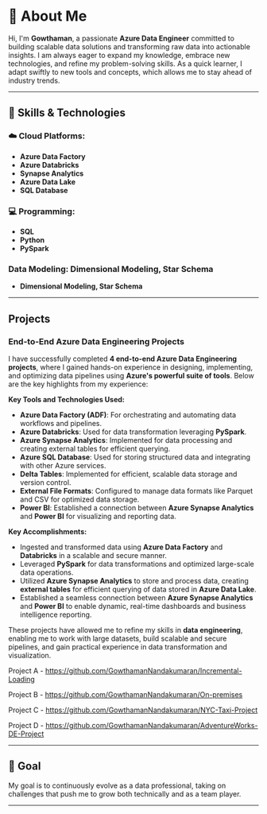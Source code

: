 # 👋 About Me

Hi, I'm **Gowthaman**, a passionate **Azure Data Engineer** committed to building scalable data solutions and transforming raw data into actionable insights. I am always eager to expand my knowledge, embrace new technologies, and refine my problem-solving skills. As a quick learner, I adapt swiftly to new tools and concepts, which allows me to stay ahead of industry trends. 

---

## 🚀 Skills & Technologies

### ☁️ Cloud Platforms:
- **Azure Data Factory**
- **Azure Databricks**
- **Synapse Analytics**
- **Azure Data Lake**
- **SQL Database**
### 💻 Programming:
- **SQL**
- **Python**
- **PySpark**

### Data Modeling: Dimensional Modeling, Star Schema
- **Dimensional Modeling, Star Schema**

---

## Projects

### **End-to-End Azure Data Engineering Projects**

I have successfully completed **4 end-to-end Azure Data Engineering projects**, where I gained hands-on experience in designing, implementing, and optimizing data pipelines using **Azure's powerful suite of tools**. Below are the key highlights from my experience:

**Key Tools and Technologies Used:**
- **Azure Data Factory (ADF)**: For orchestrating and automating data workflows and pipelines.
- **Azure Databricks**: Used for data transformation leveraging **PySpark**.
- **Azure Synapse Analytics**: Implemented for data processing and creating external tables for efficient querying.
- **Azure SQL Database**: Used for storing structured data and integrating with other Azure services.
- **Delta Tables**: Implemented for efficient, scalable data storage and version control.
- **External File Formats**: Configured to manage data formats like Parquet and CSV for optimized data storage.
- **Power BI**: Established a connection between **Azure Synapse Analytics** and **Power BI** for visualizing and reporting data.

**Key Accomplishments:**
- Ingested and transformed data using **Azure Data Factory** and **Databricks** in a scalable and secure manner.
- Leveraged **PySpark** for data transformations and optimized large-scale data operations.
- Utilized **Azure Synapse Analytics** to store and process data, creating **external tables** for efficient querying of data stored in **Azure Data Lake**.
- Established a seamless connection between **Azure Synapse Analytics** and **Power BI** to enable dynamic, real-time dashboards and business intelligence reporting.

These projects have allowed me to refine my skills in **data engineering**, enabling me to work with large datasets, build scalable and secure pipelines, and gain practical experience in data transformation and visualization.

Project A - https://github.com/GowthamanNandakumaran/Incremental-Loading

Project B - https://github.com/GowthamanNandakumaran/On-premises

Project C - https://github.com/GowthamanNandakumaran/NYC-Taxi-Project

Project D - https://github.com/GowthamanNandakumaran/AdventureWorks-DE-Project

---

## 🌱 Goal

My goal is to continuously evolve as a data professional, taking on challenges that push me to grow both technically and as a team player.

---

<!---
GowthamanNandakumaran/GowthamanNandakumaran is a ✨ special ✨ repository because its `README.md` (this file) appears on your GitHub profile.
You can click the Preview link to take a look at your changes.
--->

